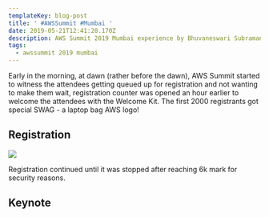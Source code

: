 ```yaml
---
templateKey: blog-post
title: ' #AWSSummit #Mumbai '
date: 2019-05-21T12:41:28.170Z
description: AWS Summit 2019 Mumbai experience by Bhuvaneswari Subramani
tags:
  - awssummit 2019 mumbai
---
```

Early in the morning, at dawn (rather before the dawn), AWS Summit started to witness the attendees getting queued up for registration and not wanting to make them wait, registration counter was opened an hour earlier to welcome the attendees with the Welcome Kit. The first 2000 registrants got special SWAG - a laptop bag AWS logo! 

## Registration

![](/img/reg_1.png)

Registration continued until it was stopped after reaching 6k mark for security reasons.

## Keynote
